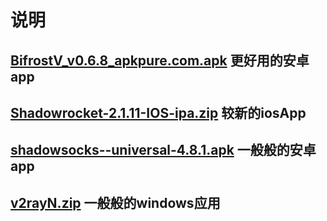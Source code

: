 # 说明
## [BifrostV_v0.6.8_apkpure.com.apk](https://github.com/freeeeeedom/CommonPackage/blob/master/BifrostV_v0.6.8_apkpure.com.apk?raw=true) 更好用的安卓app
## [Shadowrocket-2.1.11-IOS-ipa.zip](https://github.com/freeeeeedom/CommonPackage/blob/master/Shadowrocket-2.1.10.zip?raw=true) 较新的iosApp
## [shadowsocks--universal-4.8.1.apk](https://github.com/freeeeeedom/CommonPackage/blob/master/shadowsocks--universal-4.8.1.apk?raw=true) 一般般的安卓app
## [v2rayN.zip](https://github.com/freeeeeedom/CommonPackage/blob/master/v2rayN.zip?raw=true) 一般般的windows应用
